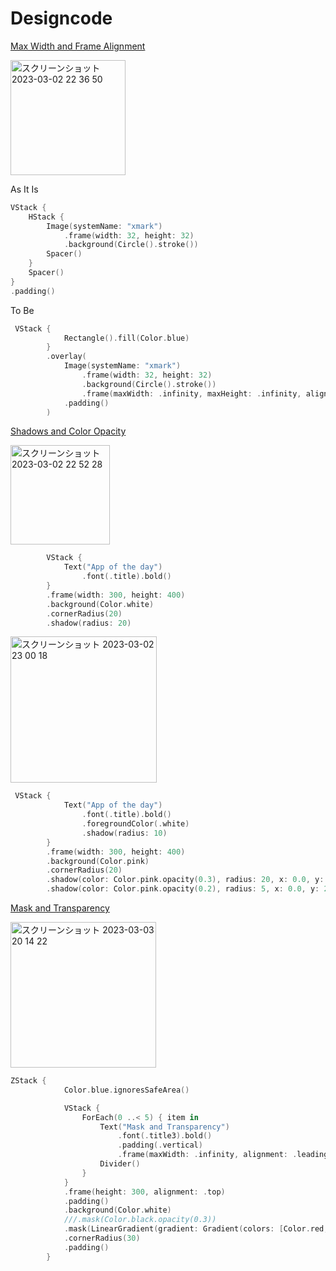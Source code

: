 # Designcode

[Max Width and Frame Alignment](https://designcode.io/swiftui-handbook-max-width-and-frame-alignment)

<img width="184" alt="スクリーンショット 2023-03-02 22 36 50" src="https://user-images.githubusercontent.com/47273077/222443899-8a11a3c8-f104-4a07-854d-1b9399db4667.png">

As It Is
```swift
VStack {
	HStack {
		Image(systemName: "xmark")
			.frame(width: 32, height: 32)
			.background(Circle().stroke())
		Spacer()
	}
	Spacer()
}
.padding()
```

To Be
```swift
 VStack {
            Rectangle().fill(Color.blue)
        }
        .overlay(
            Image(systemName: "xmark")
                .frame(width: 32, height: 32)
                .background(Circle().stroke())
                .frame(maxWidth: .infinity, maxHeight: .infinity, alignment: .topTrailing)
            .padding()
        )
```

[Shadows and Color Opacity](https://designcode.io/swiftui-handbook-shadows-and-color-opacity)

<img width="159" alt="スクリーンショット 2023-03-02 22 52 28" src="https://user-images.githubusercontent.com/47273077/222447514-8049d407-0d0e-4950-a6f7-8fcc91c53815.png">

```swift
        VStack {
            Text("App of the day")
                .font(.title).bold()
        }
        .frame(width: 300, height: 400)
        .background(Color.white)
        .cornerRadius(20)
        .shadow(radius: 20)
```

<img width="234" alt="スクリーンショット 2023-03-02 23 00 18" src="https://user-images.githubusercontent.com/47273077/222449686-dd9abe97-9631-41f8-9cbc-1f81be4d6d07.png">

```swift
 VStack {
            Text("App of the day")
                .font(.title).bold()
                .foregroundColor(.white)
                .shadow(radius: 10)
        }
        .frame(width: 300, height: 400)
        .background(Color.pink)
        .cornerRadius(20)
        .shadow(color: Color.pink.opacity(0.3), radius: 20, x: 0.0, y: 10.0)
        .shadow(color: Color.pink.opacity(0.2), radius: 5, x: 0.0, y: 2.0)
```

[Mask and Transparency](https://designcode.io/swiftui-handbook-mask-and-transparency)

<img width="233" alt="スクリーンショット 2023-03-03 20 14 22" src="https://user-images.githubusercontent.com/47273077/222706468-4788565c-04df-4788-a021-08d08d0acf45.png">

```swift
ZStack {
            Color.blue.ignoresSafeArea()

            VStack {
                ForEach(0 ..< 5) { item in
                    Text("Mask and Transparency")
                        .font(.title3).bold()
                        .padding(.vertical)
                        .frame(maxWidth: .infinity, alignment: .leading)
                    Divider()
                }
            }
            .frame(height: 300, alignment: .top)
            .padding()
            .background(Color.white)
            ///.mask(Color.black.opacity(0.3))
            .mask(LinearGradient(gradient: Gradient(colors: [Color.red, Color.red, Color.blue.opacity(0.2)]), startPoint: .top, endPoint: .bottom))
            .cornerRadius(30)
            .padding()
        }
```

